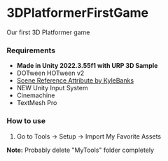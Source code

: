 # 3DPlatformerFirstGame

Our first 3D Platformer game

### Requirements

- **Made in Unity 2022.3.55f1 with URP 3D Sample**
- DOTween HOTween v2
- [Scene Reference Attribute by KyleBanks](https://github.com/KyleBanks/scene-ref-attribute)
- NEW Unity Input System
- Cinemachine
- TextMesh Pro

### How to use

1. Go to Tools -> Setup -> Import My Favorite Assets

**Note:** Probably delete "MyTools" folder completely

